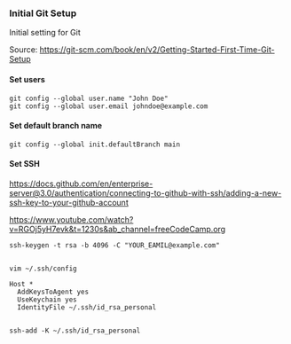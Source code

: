 ### Initial Git Setup

Initial setting for Git

Source: https://git-scm.com/book/en/v2/Getting-Started-First-Time-Git-Setup

#### Set users

``` shell
git config --global user.name "John Doe"
git config --global user.email johndoe@example.com
```

#### Set default branch name

``` shell
git config --global init.defaultBranch main
```

#### Set SSH

https://docs.github.com/en/enterprise-server@3.0/authentication/connecting-to-github-with-ssh/adding-a-new-ssh-key-to-your-github-account

https://www.youtube.com/watch?v=RGOj5yH7evk&t=1230s&ab_channel=freeCodeCamp.org


``` shell
ssh-keygen -t rsa -b 4096 -C "YOUR_EAMIL@example.com"


vim ~/.ssh/config 

Host *
  AddKeysToAgent yes
  UseKeychain yes
  IdentityFile ~/.ssh/id_rsa_personal


ssh-add -K ~/.ssh/id_rsa_personal

```

